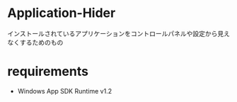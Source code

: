 # Application-Hider
インストールされているアプリケーションをコントロールパネルや設定から見えなくするためのもの

# requirements
- Windows App SDK Runtime v1.2

